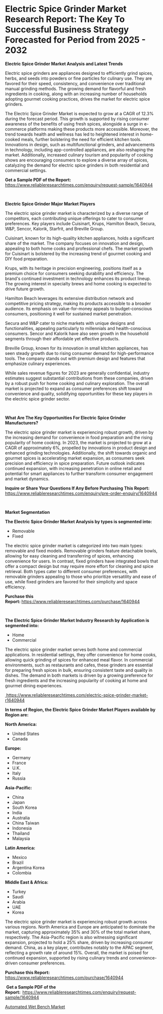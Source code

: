 <p><h1>Electric Spice Grinder Market Research Report: The Key To Successful Business Strategy Forecasted for Period from 2025 - 2032</h1></p><p><strong>Electric Spice Grinder Market Analysis and Latest Trends</strong></p>
<p><p>Electric spice grinders are appliances designed to efficiently grind spices, herbs, and seeds into powders or fine particles for culinary use. They are favored for their speed, consistency, and convenience over traditional manual grinding methods. The growing demand for flavorful and fresh ingredients in cooking, along with an increasing number of households adopting gourmet cooking practices, drives the market for electric spice grinders.</p><p>The Electric Spice Grinder Market is expected to grow at a CAGR of 12.3% during the forecast period. This growth is supported by rising consumer awareness of the benefits of using fresh spices, alongside a surge in e-commerce platforms making these products more accessible. Moreover, the trend towards health and wellness has led to heightened interest in home-cooked meals, further bolstering the need for efficient kitchen tools. Innovations in design, such as multifunctional grinders, and advancements in technology, including app-controlled appliances, are also reshaping the market. Additionally, increased culinary tourism and popularity of cooking shows are encouraging consumers to explore a diverse array of spices, catalyzing the demand for electric spice grinders in both residential and commercial settings.</p></p>
<p><strong>Get a Sample PDF of the Report:&nbsp;</strong> <a href="https://www.reliableresearchtimes.com/enquiry/request-sample/1640944?utm_campaign=2102&utm_medium=2&utm_source=Github&utm_content=ia&utm_term=22022025&utm_id=electric-spice-grinder">https://www.reliableresearchtimes.com/enquiry/request-sample/1640944</a></p>
<p>&nbsp;</p>
<p><strong>Electric Spice Grinder Major Market Players</strong></p>
<p><p>The electric spice grinder market is characterized by a diverse range of competitors, each contributing unique offerings to cater to consumer preferences. Key players include Cuisinart, Krups, Hamilton Beach, Secura, W&P, Sencor, Kalorik, Starfrit, and Breville Group.</p><p>Cuisinart, known for its high-quality kitchen appliances, holds a significant share of the market. The company focuses on innovation and design, appealing to both home cooks and professional chefs. The market growth for Cuisinart is bolstered by the increasing trend of gourmet cooking and DIY food preparation.</p><p>Krups, with its heritage in precision engineering, positions itself as a premium choice for consumers seeking durability and efficiency. The brand's continued investment in technology enhances its product lineup. The growing interest in specialty brews and home cooking is expected to drive future growth.</p><p>Hamilton Beach leverages its extensive distribution network and competitive pricing strategy, making its products accessible to a broader audience. Its emphasis on value-for-money appeals to budget-conscious consumers, positioning it well for sustained market penetration.</p><p>Secura and W&P cater to niche markets with unique designs and functionalities, appealing particularly to millennials and health-conscious consumers. Sencor and Kalorik have also seen growth in the household segments through their affordable yet effective products.</p><p>Breville Group, known for its innovation in small kitchen appliances, has seen steady growth due to rising consumer demand for high-performance tools. The company stands out with premium design and features that emphasize culinary experiences.</p><p>While sales revenue figures for 2023 are generally confidential, industry estimates suggest substantial contributions from these companies, driven by a robust push for home cooking and culinary exploration. The overall market is projected to expand as consumer preferences shift toward convenience and quality, solidifying opportunities for these key players in the electric spice grinder sector.</p></p>
<p>&nbsp;</p>
<p><strong>What Are The Key Opportunities For Electric Spice Grinder Manufacturers?</strong></p>
<p><p>The electric spice grinder market is experiencing robust growth, driven by the increasing demand for convenience in food preparation and the rising popularity of home cooking. In 2023, the market is projected to grow at a CAGR of approximately 6%, propelled by innovations in product design and enhanced grinding technologies. Additionally, the shift towards organic and gourmet spices is accelerating market expansion, as consumers seek precision and efficiency in spice preparation. Future outlook indicates continued expansion, with increasing penetration in online retail and potential for smart appliances to further transform consumer engagement and market dynamics.</p></p>
<p><strong>Inquire or Share Your Questions If Any Before Purchasing This Report:</strong> <a href="https://www.reliableresearchtimes.com/enquiry/pre-order-enquiry/1640944?utm_campaign=2102&utm_medium=2&utm_source=Github&utm_content=ia&utm_term=22022025&utm_id=electric-spice-grinder">https://www.reliableresearchtimes.com/enquiry/pre-order-enquiry/1640944</a></p>
<p>&nbsp;</p>
<p><strong>Market Segmentation</strong></p>
<p><strong>The Electric Spice Grinder Market Analysis by types is segmented into:</strong></p>
<p><ul><li>Removable</li><li>Fixed</li></ul></p>
<p><p>The electric spice grinder market is categorized into two main types: removable and fixed models. Removable grinders feature detachable bowls, allowing for easy cleaning and transferring of spices, enhancing convenience for users. In contrast, fixed grinders have integrated bowls that offer a compact design but may require more effort for cleaning and spice retrieval. Both types cater to different consumer preferences, with removable grinders appealing to those who prioritize versatility and ease of use, while fixed grinders are favored for their simplicity and space efficiency.</p></p>
<p><strong>Purchase this Report:&nbsp;</strong><a href="https://www.reliableresearchtimes.com/purchase/1640944?utm_campaign=2102&utm_medium=2&utm_source=Github&utm_content=ia&utm_term=22022025&utm_id=electric-spice-grinder">https://www.reliableresearchtimes.com/purchase/1640944</a></p>
<p>&nbsp;</p>
<p><strong>The Electric Spice Grinder Market Industry Research by Application is segmented into:</strong></p>
<p><ul><li>Home</li><li>Commercial</li></ul></p>
<p><p>The electric spice grinder market serves both home and commercial applications. In residential settings, they offer convenience for home cooks, allowing quick grinding of spices for enhanced meal flavor. In commercial environments, such as restaurants and cafes, these grinders are essential for preparing fresh spices in bulk, ensuring consistent taste and quality in dishes. The demand in both markets is driven by a growing preference for fresh ingredients and the increasing popularity of cooking at home and gourmet dining experiences.</p></p>
<p><a href="https://www.reliableresearchtimes.com/electric-spice-grinder-market-r1640944?utm_campaign=2102&utm_medium=2&utm_source=Github&utm_content=ia&utm_term=22022025&utm_id=electric-spice-grinder">&nbsp;https://www.reliableresearchtimes.com/electric-spice-grinder-market-r1640944</a></p>
<p><strong>In terms of Region, the Electric Spice Grinder Market Players available by Region are:</strong></p>
<p>
    <p> <strong> North America: </strong>
        <ul>
            <li>United States</li>
            <li>Canada</li>
        </ul>
        </p> 
    <p> <strong> Europe: </strong>
        <ul>
            <li>Germany</li>
            <li>France</li>
            <li>U.K.</li>
            <li>Italy</li>
            <li>Russia</li>
        </ul>
        </p> 
    <p> <strong> Asia-Pacific: </strong>
        <ul>
            <li>China</li>
            <li>Japan</li>
            <li>South Korea</li>
            <li>India</li>
            <li>Australia</li>
            <li>China Taiwan</li>
            <li>Indonesia</li>
            <li>Thailand</li>
            <li>Malaysia</li>
        </ul>
        </p> 
    <p> <strong> Latin America: </strong>
        <ul>
            <li>Mexico</li>
            <li>Brazil</li>
            <li>Argentina Korea</li>
            <li>Colombia</li>
        </ul>
        </p> 
    <p> <strong> Middle East & Africa: </strong>
        <ul>
            <li>Turkey</li>
            <li>Saudi</li>
            <li>Arabia</li>
            <li>UAE</li>
            <li>Korea</li>
        </ul>
    </p>
    </p>
<p><p>The electric spice grinder market is experiencing robust growth across various regions. North America and Europe are anticipated to dominate the market, capturing approximately 35% and 30% of the total market share, respectively. The Asia-Pacific region is also witnessing significant expansion, projected to hold a 25% share, driven by increasing consumer demand. China, as a key player, contributes notably to the APAC segment, reflecting a growth rate of around 15%. Overall, the market is poised for continued expansion, supported by rising culinary trends and convenience-driven consumer preferences.</p></p>
<p><strong>Purchase this Report: </strong><a href="https://www.reliableresearchtimes.com/purchase/1640944?utm_campaign=2102&utm_medium=2&utm_source=Github&utm_content=ia&utm_term=22022025&utm_id=electric-spice-grinder">https://www.reliableresearchtimes.com/purchase/1640944</a></p>
<p>&nbsp;<strong>Get a Sample PDF of the Report:&nbsp;&nbsp;</strong><a href="https://www.reliableresearchtimes.com/enquiry/request-sample/1640944?utm_campaign=2102&utm_medium=2&utm_source=Github&utm_content=ia&utm_term=22022025&utm_id=electric-spice-grinder">https://www.reliableresearchtimes.com/enquiry/request-sample/1640944</a></p>
<p><strong></strong></p>
<p><p><a href="https://github.com/ygfu6u/Market-Research-Report-List-1/blob/main/automated-wet-bench-market.md?utm_campaign=2102&utm_medium=2&utm_source=Github&utm_content=ia&utm_term=22022025&utm_id=electric-spice-grinder">Automated Wet Bench Market</a></p></p>